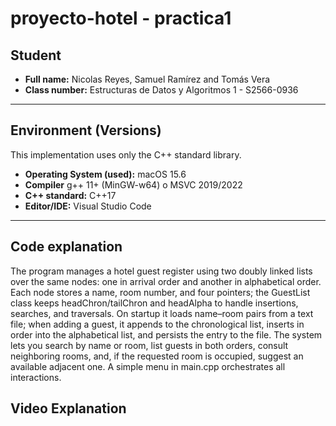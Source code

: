 # proyecto-hotel - practica1

## Student
- **Full name:** Nicolas Reyes, Samuel Ramírez and Tomás Vera
- **Class number:** Estructuras de Datos y Algoritmos 1 - S2566-0936

---

## Environment (Versions)
This implementation uses only the C++ standard library.

- **Operating System (used):** macOS 15.6
- **Compiler** g++ 11+ (MinGW-w64) o MSVC 2019/2022
- **C++ standard:** C++17
- **Editor/IDE:** Visual Studio Code

---

## Code explanation
The program manages a hotel guest register using two doubly linked lists over the same nodes: one in arrival order and another in alphabetical order. Each node stores a name, room number, and four pointers; the GuestList class keeps headChron/tailChron and headAlpha to handle insertions, searches, and traversals. On startup it loads name–room pairs from a text file; when adding a guest, it appends to the chronological list, inserts in order into the alphabetical list, and persists the entry to the file. The system lets you search by name or room, list guests in both orders, consult neighboring rooms, and, if the requested room is occupied, suggest an available adjacent one. A simple menu in main.cpp orchestrates all interactions.

## Video Explanation
